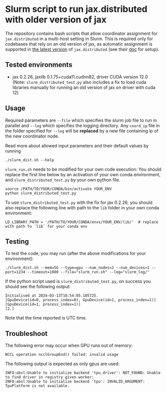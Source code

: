 # Slurm script to run jax.distributed with older version of jax

The repository contains bash scripts that allow coordinator assignment for `jax.distributed` in a multi-host setting in Slurm. This is required only for codebases that rely on an old version of jax, as automatic assignment is supported in [the latest version](https://jax.readthedocs.io/en/latest/_autosummary/jax.distributed.initialize.html) of `jax.distributed` (see their [doc](https://jax.readthedocs.io/en/latest/multi_process.html) for setup).

## Tested environments
- jax 0.2.26, jaxlib 0.1.75+cuda11.cudnn82, driver CUDA version 12.0
 (Note: `slurm_distributed_test.py` also includes a fix to load cuda libraries manually for running an old version of jax on driver with cuda 12)

## Usage
Required parameters are `--file` which specifies the slurm job file to run in parallel and `--log` which specifies the logging directory. Any `coord_ip` file in the folder specified for `--log` will be **replaced** by a new file containing ip of the new coordinator node.

Read more about allowed input parameters and their default values by running
```
./slurm_dist.sh --help
```

`slurm_run.sh` needs to be modified for your own code execution: You should replace the first line below by an activation of your own conda environment, and `slurm_distributed_test.py` by your own python file.

```
source /PATH/TO/YOUR/CONDA/bin/activate YOUR_ENV
python slurm_distributed_test.py
```

To use `slurm_distributed_test.py` with the fix for jax 0.2.26, you should also replace the following line with path to the `lib` folder in your own conda environment:
```
LD_LIBRARY_PATH = '/PATH/TO/YOUR/CONDA/envs/YOUR_ENV/lib/'  # replace with path to `lib` for your conda env
```

## Testing
To test the code, you may run (after the above modifications for your environment):
```
./slurm_dist.sh --mem=5G --type=gpu --num_nodes=2 --num_devices=1 --port=1234 --timeout=1000 --file="slurm_run.sh" --log="slurm_log/" 
```

If the python script used is `slurm_distributed_test.py`, on success you should see the following output:
```
Initialised at 2024-03-13T18:54:05.105725.
[GpuDevice(id=0, process_index=0), GpuDevice(id=1, process_index=1)]
[GpuDevice(id=1, process_index=1)]
[2.]
```
Note that the time reported is UTC time.

## Troubleshoot
The following error may occur when GPU runs out of memory:
```
NCCL operation ncclGroupEnd() failed: invalid usage
```
The following output is expected as only gpus are used:
```
INFO:absl:Unable to initialize backend 'tpu_driver': NOT_FOUND: Unable to find driver in registry given worker: 
INFO:absl:Unable to initialize backend 'tpu': INVALID_ARGUMENT: TpuPlatform is not available.
```